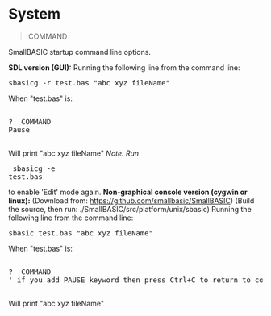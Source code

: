 # System

> COMMAND

SmallBASIC startup command line options.


<strong>SDL version (GUI):</strong>
Running the following line from the command line:
<pre>
sbasicg -r test.bas "abc xyz fileName"
</pre>

When "test.bas" is:
<pre>

?  COMMAND
Pause

</pre>

Will print "abc xyz fileName"
<cite>Note: Run <pre>
sbasicg -e test.bas
</pre>
 to enable 'Edit' mode again.</cite>
<strong>Non-graphical console version (cygwin or linux):</strong>
(Download from: https://github.com/smallbasic/SmallBASIC)
(Build the source, then run: ./SmallBASIC/src/platform/unix/sbasic)
Running the following line from the command line:
<pre>
sbasic test.bas "abc xyz fileName"
</pre>

When "test.bas" is:
<pre>

?  COMMAND
' if you add PAUSE keyword then press Ctrl+C to return to command prompt.

</pre>

Will print "abc xyz fileName"
